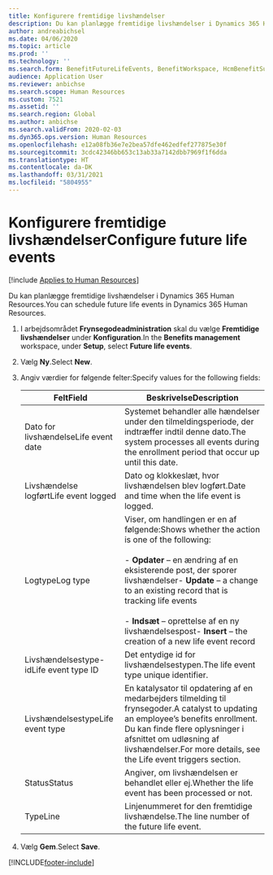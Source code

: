 ```yaml
---
title: Konfigurere fremtidige livshændelser
description: Du kan planlægge fremtidige livshændelser i Dynamics 365 Human Resources.
author: andreabichsel
ms.date: 04/06/2020
ms.topic: article
ms.prod: ''
ms.technology: ''
ms.search.form: BenefitFutureLifeEvents, BenefitWorkspace, HcmBenefitSummaryPart
audience: Application User
ms.reviewer: anbichse
ms.search.scope: Human Resources
ms.custom: 7521
ms.assetid: ''
ms.search.region: Global
ms.author: anbichse
ms.search.validFrom: 2020-02-03
ms.dyn365.ops.version: Human Resources
ms.openlocfilehash: e12a08fb36e7e2bea57dfe462edfef277875e30f
ms.sourcegitcommit: 3cdc42346bb653c13ab33a7142dbb7969f1f6dda
ms.translationtype: HT
ms.contentlocale: da-DK
ms.lasthandoff: 03/31/2021
ms.locfileid: "5804955"
---
```

# <a name="configure-future-life-events"></a><span data-ttu-id="7b404-103">Konfigurere fremtidige livshændelser</span><span class="sxs-lookup"><span data-stu-id="7b404-103">Configure future life events</span></span>

[!include [Applies to Human Resources](../includes/applies-to-hr.md)]

<span data-ttu-id="7b404-104">Du kan planlægge fremtidige livshændelser i Dynamics 365 Human Resources.</span><span class="sxs-lookup"><span data-stu-id="7b404-104">You can schedule future life events in Dynamics 365 Human Resources.</span></span>

1. <span data-ttu-id="7b404-105">I arbejdsområdet **Frynsegodeadministration** skal du vælge **Fremtidige livshændelser** under **Konfiguration**.</span><span class="sxs-lookup"><span data-stu-id="7b404-105">In the **Benefits management** workspace, under **Setup**, select **Future life events**.</span></span>

2. <span data-ttu-id="7b404-106">Vælg **Ny**.</span><span class="sxs-lookup"><span data-stu-id="7b404-106">Select **New**.</span></span>

3. <span data-ttu-id="7b404-107">Angiv værdier for følgende felter:</span><span class="sxs-lookup"><span data-stu-id="7b404-107">Specify values for the following fields:</span></span>

   | <span data-ttu-id="7b404-108">Felt</span><span class="sxs-lookup"><span data-stu-id="7b404-108">Field</span></span> | <span data-ttu-id="7b404-109">Beskrivelse</span><span class="sxs-lookup"><span data-stu-id="7b404-109">Description</span></span> |
   | --- | --- |
   | <span data-ttu-id="7b404-110">Dato for livshændelse</span><span class="sxs-lookup"><span data-stu-id="7b404-110">Life event date</span></span> | <span data-ttu-id="7b404-111">Systemet behandler alle hændelser under den tilmeldingsperiode, der indtræffer indtil denne dato.</span><span class="sxs-lookup"><span data-stu-id="7b404-111">The system processes all events during the enrollment period that occur up until this date.</span></span> |
   | <span data-ttu-id="7b404-112">Livshændelse logført</span><span class="sxs-lookup"><span data-stu-id="7b404-112">Life event logged</span></span> | <span data-ttu-id="7b404-113">Dato og klokkeslæt, hvor livshændelsen blev logført.</span><span class="sxs-lookup"><span data-stu-id="7b404-113">Date and time when the life event is logged.</span></span> |
   | <span data-ttu-id="7b404-114">Logtype</span><span class="sxs-lookup"><span data-stu-id="7b404-114">Log type</span></span> | <span data-ttu-id="7b404-115">Viser, om handlingen er en af følgende:</span><span class="sxs-lookup"><span data-stu-id="7b404-115">Shows whether the action is one of the following:</span></span></br></br><span data-ttu-id="7b404-116">- **Opdater** – en ændring af en eksisterende post, der sporer livshændelser</span><span class="sxs-lookup"><span data-stu-id="7b404-116">- **Update** – a change to an existing record that is tracking life events</span></span></br></br><span data-ttu-id="7b404-117">- **Indsæt** – oprettelse af en ny livshændelsespost</span><span class="sxs-lookup"><span data-stu-id="7b404-117">- **Insert** – the creation of a new life event record</span></span> |
   | <span data-ttu-id="7b404-118">Livshændelsestype-id</span><span class="sxs-lookup"><span data-stu-id="7b404-118">Life event type ID</span></span> | <span data-ttu-id="7b404-119">Det entydige id for livshændelsestypen.</span><span class="sxs-lookup"><span data-stu-id="7b404-119">The life event type unique identifier.</span></span> |
   | <span data-ttu-id="7b404-120">Livshændelsestype</span><span class="sxs-lookup"><span data-stu-id="7b404-120">Life event type</span></span> | <span data-ttu-id="7b404-121">En katalysator til opdatering af en medarbejders tilmelding til frynsegoder.</span><span class="sxs-lookup"><span data-stu-id="7b404-121">A catalyst to updating an employee’s benefits enrollment.</span></span> <span data-ttu-id="7b404-122">Du kan finde flere oplysninger i afsnittet om udløsning af livshændelser.</span><span class="sxs-lookup"><span data-stu-id="7b404-122">For more details, see the Life event triggers section.</span></span> |
   | <span data-ttu-id="7b404-123">Status</span><span class="sxs-lookup"><span data-stu-id="7b404-123">Status</span></span> | <span data-ttu-id="7b404-124">Angiver, om livshændelsen er behandlet eller ej.</span><span class="sxs-lookup"><span data-stu-id="7b404-124">Whether the life event has been processed or not.</span></span> |
   | <span data-ttu-id="7b404-125">Type</span><span class="sxs-lookup"><span data-stu-id="7b404-125">Line</span></span> | <span data-ttu-id="7b404-126">Linjenummeret for den fremtidige livshændelse.</span><span class="sxs-lookup"><span data-stu-id="7b404-126">The line number of the future life event.</span></span> |

4. <span data-ttu-id="7b404-127">Vælg **Gem**.</span><span class="sxs-lookup"><span data-stu-id="7b404-127">Select **Save**.</span></span> 


[!INCLUDE[footer-include](../includes/footer-banner.md)]